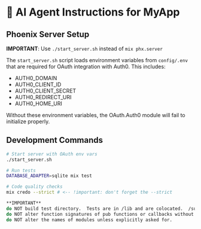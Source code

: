 # 🤖 AI Agent Instructions for MyApp

## Phoenix Server Setup

**IMPORTANT**: Use `./start_server.sh` instead of `mix phx.server`

The `start_server.sh` script loads environment variables from `config/.env` that are required for OAuth integration with Auth0. This includes:
- AUTH0_DOMAIN
- AUTH0_CLIENT_ID  
- AUTH0_CLIENT_SECRET
- AUTH0_REDIRECT_URI
- AUTH0_HOME_URI

Without these environment variables, the OAuth.Auth0 module will fail to initialize properly.

## Development Commands

```bash
# Start server with OAuth env vars
./start_server.sh

# Run tests
DATABASE_ADAPTER=sqlite mix test

# Code quality checks
mix credo --strict # <-- !important: don't forget the --strict

**IMPORTANT**
do NOT build test directory.  Tests are in /lib and are colocated.  /support contains support files.
do NOT alter function signatures of pub functions or callbacks without prompting the user.
do NOT alter the names of modules unless explicitly asked for.

